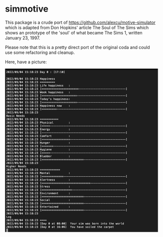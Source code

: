 # simmotive

This package is a crude port of https://github.com/alexcu/motive-simulator which is adapted from Don Hopkins' article The Soul of The Sims which shows an prototype of the 'soul' of what became The Sims 1, written January 23, 1997.

Please note that this is a pretty direct port of the original coda and could use some refactoring and cleanup.

Here, have a picture:

![alt text](https://raw.githubusercontent.com/Flokey82/go_gens/master/simmotive/images/screenshot.png "console output of the sample application")
